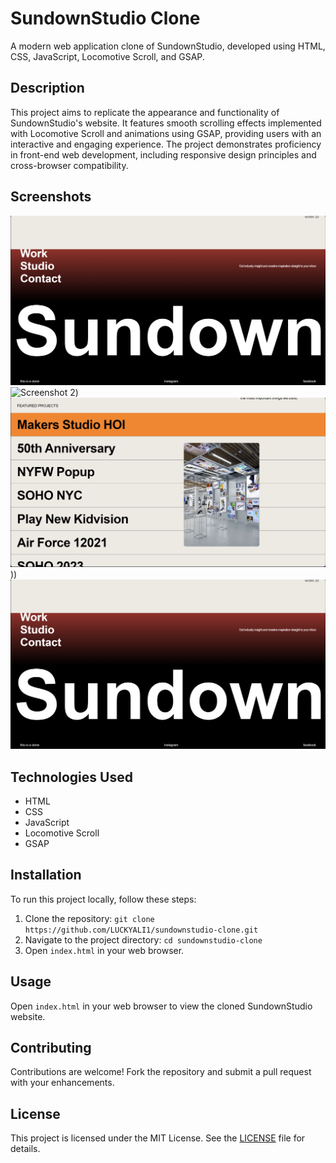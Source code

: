 
# SundownStudio Clone

A modern web application clone of SundownStudio, developed using HTML, CSS, JavaScript, Locomotive Scroll, and GSAP.

## Description

This project aims to replicate the appearance and functionality of SundownStudio's website. It features smooth scrolling effects implemented with Locomotive Scroll and animations using GSAP, providing users with an interactive and engaging experience. The project demonstrates proficiency in front-end web development, including responsive design principles and cross-browser compatibility.

## Screenshots

![Screenshot 1](https://github.com/LUCKYALI1/Sundown-Studio-Clone/blob/main/screenshots/footer.png)
<br>
![Screenshot 2](screenshots/screenshot2.png](https://github.com/LUCKYALI1/Sundown-Studio-Clone/blob/main/screenshots/video.png)
))
<br>
![Screenshot 3](https://github.com/LUCKYALI1/Sundown-Studio-Clone/blob/main/screenshots/projects.png)
))
<br>
![Screenshot 4](https://github.com/LUCKYALI1/Sundown-Studio-Clone/blob/main/screenshots/footer.png)

## Technologies Used

- HTML
- CSS
- JavaScript
- Locomotive Scroll
- GSAP

## Installation

To run this project locally, follow these steps:

1. Clone the repository: `git clone https://github.com/LUCKYALI1/sundownstudio-clone.git`
2. Navigate to the project directory: `cd sundownstudio-clone`
3. Open `index.html` in your web browser.

## Usage

Open `index.html` in your web browser to view the cloned SundownStudio website.

## Contributing

Contributions are welcome! Fork the repository and submit a pull request with your enhancements.

## License

This project is licensed under the MIT License. See the [LICENSE](LICENSE) file for details.
